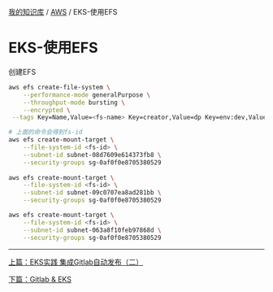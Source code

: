 [我的知识库](../README.md) / [AWS](zz_gneratered_mdi.md) / EKS-使用EFS

# EKS-使用EFS

创建EFS

```bash
aws efs create-file-system \
    --performance-mode generalPurpose \
    --throughput-mode bursting \
    --encrypted \
 --tags Key=Name,Value=<fs-name> Key=creator,Value=dp Key=env:dev,Value=1 

# 上面的命令会得到fs-id
aws efs create-mount-target \
    --file-system-id <fs-id> \
    --subnet-id subnet-08d7609e614373fb8 \
    --security-groups sg-0af0f0e8705380529 
 
aws efs create-mount-target \
    --file-system-id <fs-id> \
    --subnet-id subnet-09c0707ea8ad281bb \
    --security-groups sg-0af0f0e8705380529

aws efs create-mount-target \
    --file-system-id <fs-id> \
    --subnet-id subnet-063a8f10feb97868d \
    --security-groups sg-0af0f0e8705380529
```

---
[上篇：EKS实践 集成Gitlab自动发布（二）](eks-intergrate-gitlab-auto-release-02.md)

[下篇：Gitlab & EKS](gitlab-eks.md)
